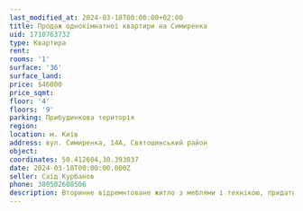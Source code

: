 ```yaml
---
last_modified_at: 2024-03-18T00:00:00+02:00
title: Продаж однокімнатної квартири на Симиренка
uid: 1710763732
type: Квартира
rent:
rooms: '1'
surface: '36'
surface_land:
price: $46000
price_sqmt:
floor: '4'
floors: '9'
parking: Прибудинкова територія
region:
location: м. Київ
address: вул. Симиренка, 14А, Святошинський район
object:
coordinates: 50.412604,30.393037
date: 2024-03-18T00:00:00.000Z
seller: Саїд Курбанов
phone: 380502608506
description: Вторинне відремнтоване житло з меблями і технікою, придатне і готове для проживання
---
```

